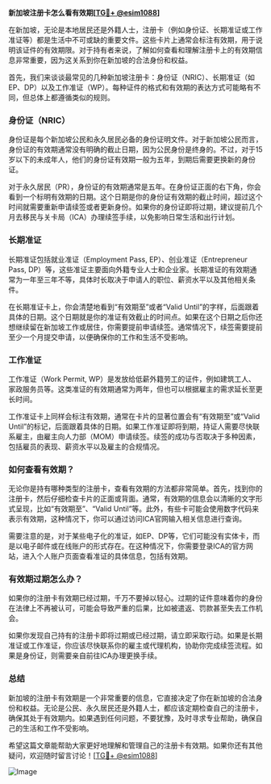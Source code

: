 **新加坡注册卡怎么看有效期[[TG💪+ @esim1088](https://t.me/s/esim1088)]**

在新加坡，无论是本地居民还是外籍人士，注册卡（例如身份证、长期准证或工作准证等）都是生活中不可或缺的重要文件。这些卡片上通常会标注有效期，用于说明该证件的有效期限。对于持有者来说，了解如何查看和理解注册卡上的有效期信息非常重要，因为这关系到你在新加坡的合法身份和权益。

首先，我们来谈谈最常见的几种新加坡注册卡：身份证（NRIC）、长期准证（如EP、DP）以及工作准证（WP）。每种证件的格式和有效期的表达方式可能略有不同，但总体上都遵循类似的规则。

### 身份证（NRIC）

身份证是每个新加坡公民和永久居民必备的身份证明文件。对于新加坡公民而言，身份证的有效期通常没有明确的截止日期，因为公民身份是终身的。不过，对于15岁以下的未成年人，他们的身份证有效期一般为五年，到期后需要更换新的身份证。

对于永久居民（PR），身份证的有效期通常是五年。在身份证正面的右下角，你会看到一个标明有效期的日期。这个日期是你的身份证有效期的截止时间，超过这个时间就需要重新申请续签或者更新身份。如果你的身份证即将过期，建议提前几个月去移民与关卡局（ICA）办理续签手续，以免影响日常生活和出行计划。

### 长期准证

长期准证包括就业准证（Employment Pass, EP）、创业准证（Entrepreneur Pass, DP）等，这些准证主要面向外籍专业人士和企业家。长期准证的有效期通常为一年至三年不等，具体时长取决于申请人的职位、薪资水平以及其他相关条件。

在长期准证卡上，你会清楚地看到“有效期至”或者“Valid Until”的字样，后面跟着具体的日期。这个日期就是你的准证有效截止的时间点。如果在这个日期之后你还想继续留在新加坡工作或居住，你需要提前申请续签。通常情况下，续签需要提前至少一个月提交申请，以便确保你的工作和生活不受影响。

### 工作准证

工作准证（Work Permit, WP）是发放给低薪外籍劳工的证件，例如建筑工人、家政服务员等。这类准证的有效期通常为两年，但也可以根据雇主的需求延长至更长时间。

工作准证卡上同样会标注有效期，通常在卡片的显著位置会有“有效期至”或“Valid Until”的标记，后面跟着具体的日期。如果工作准证即将到期，持证人需要尽快联系雇主，由雇主向人力部（MOM）申请续签。续签的成功与否取决于多种因素，包括雇员的表现、薪资水平以及雇主的合规情况。

### 如何查看有效期？

无论你是持有哪种类型的注册卡，查看有效期的方法都非常简单。首先，找到你的注册卡，然后仔细检查卡片的正面或背面。通常，有效期的信息会以清晰的文字形式呈现，比如“有效期至”、“Valid Until”等。此外，有些卡可能会使用数字代码来表示有效期，这种情况下，你可以通过访问ICA官网输入相关信息进行查询。

需要注意的是，对于某些电子化的准证，如EP、DP等，它们可能没有实体卡，而是以电子邮件或在线账户的形式存在。在这种情况下，你需要登录ICA的官方网站，进入个人账户页面查看准证的具体信息，包括有效期。

### 有效期过期怎么办？

如果你的注册卡有效期已经过期，千万不要掉以轻心。过期的证件意味着你的身份在法律上不再被认可，可能会导致严重的后果，比如被遣返、罚款甚至失去工作机会。

如果你发现自己持有的注册卡即将过期或已经过期，请立即采取行动。如果是长期准证或工作准证，你应该尽快联系你的雇主或代理机构，协助你完成续签流程。如果是身份证，则需要亲自前往ICA办理更换手续。

### 总结

新加坡的注册卡有效期是一个非常重要的信息，它直接决定了你在新加坡的合法身份和权益。无论是公民、永久居民还是外籍人士，都应该定期检查自己的注册卡，确保其处于有效期内。如果遇到任何问题，不要犹豫，及时寻求专业帮助，确保自己的生活和工作不受影响。

希望这篇文章能帮助大家更好地理解和管理自己的注册卡有效期。如果你还有其他疑问，欢迎随时留言讨论！[[TG💪+ @esim1088](https://t.me/s/esim1088)] 

![Image](https://i.postimg.cc/4NQfJmqS/Snipaste-2025-05-13-00-14-12.png)